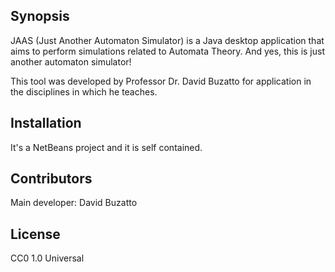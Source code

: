 ## Synopsis

JAAS (Just Another Automaton Simulator) is a Java desktop application that aims
to perform simulations related to Automata Theory. And yes, this is just another
automaton simulator!

This tool was developed by Professor Dr. David Buzatto for application in the 
disciplines in which he teaches.

## Installation

It's a NetBeans project and it is self contained.

## Contributors

Main developer: David Buzatto

## License

CC0 1.0 Universal